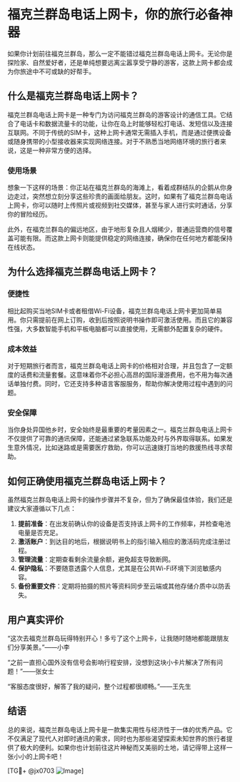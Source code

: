 # 福克兰群岛电话上网卡，你的旅行必备神器

如果你计划前往福克兰群岛，那么一定不能错过福克兰群岛电话上网卡。无论你是探险家、自然爱好者，还是单纯想要远离尘嚣享受宁静的游客，这款上网卡都会成为你旅途中不可或缺的好帮手。

## 什么是福克兰群岛电话上网卡？

福克兰群岛电话上网卡是一种专门为访问福克兰群岛的游客设计的通信工具。它结合了电话卡和数据流量卡的功能，让你在岛上时能够轻松打电话、发短信以及连接互联网。不同于传统的SIM卡，这种上网卡通常无需插入手机，而是通过便携设备或随身携带的小型接收器来实现网络连接。对于不熟悉当地网络环境的旅行者来说，这是一种非常方便的选择。

### 使用场景

想象一下这样的场景：你正站在福克兰群岛的海滩上，看着成群结队的企鹅从你身边走过，突然想立刻分享这些珍贵的画面给朋友。这时，如果有了福克兰群岛电话上网卡，你可以随时上传照片或视频到社交媒体，甚至与家人进行实时通话，分享你的冒险经历。

此外，在福克兰群岛的偏远地区，由于地形复杂且人烟稀少，普通运营商的信号覆盖可能有限。而这款上网卡则能提供稳定的网络连接，确保你在任何地方都能保持在线状态。

## 为什么选择福克兰群岛电话上网卡？

### 便捷性

相比起购买当地SIM卡或者租借Wi-Fi设备，福克兰群岛电话上网卡更加简单易用。你只需提前在网上订购，收到后按照说明书操作即可激活使用。而且它的兼容性强，大多数智能手机和平板电脑都可以直接使用，无需额外配置复杂的硬件。

### 成本效益

对于短期旅行者而言，福克兰群岛电话上网卡的价格相对合理，并且包含了一定额度的话费和流量套餐。这意味着你不必担心高昂的国际漫游费用，也不用为每次通话单独付费。同时，它还支持多种语言客服服务，帮助你解决使用过程中遇到的问题。

### 安全保障

当你身处异国他乡时，安全始终是最重要的考量因素之一。福克兰群岛电话上网卡不仅提供了可靠的通讯保障，还能通过紧急联系功能及时与外界取得联系。如果发生意外情况，比如迷路或是需要医疗救助，你可以迅速拨打当地的救援热线寻求帮助。

## 如何正确使用福克兰群岛电话上网卡？

虽然福克兰群岛电话上网卡的操作步骤并不复杂，但为了确保最佳体验，我们还是建议大家遵循以下几点：

1. **提前准备**：在出发前确认你的设备是否支持该上网卡的工作频率，并检查电池电量是否充足。
2. **激活账户**：到达目的地后，根据说明书上的指引输入相应的激活码完成注册过程。
3. **管理流量**：定期查看剩余流量余额，避免超支导致断网。
4. **保护隐私**：不要随意透露个人信息，尤其是在公共Wi-Fi环境下浏览敏感内容。
5. **备份重要文件**：定期将拍摄的照片等资料同步至云端或其他存储介质中以防丢失。

## 用户真实评价

“这次去福克兰群岛玩得特别开心！多亏了这个上网卡，让我随时随地都能跟朋友们分享美景。”——小李

“之前一直担心国外没有信号会影响行程安排，没想到这块小卡片解决了所有问题！”——张女士

“客服态度很好，解答了我的疑问，整个过程都很顺畅。”——王先生

## 结语

总的来说，福克兰群岛电话上网卡是一款集实用性与经济性于一体的优秀产品。它不仅满足了现代人对即时通讯的需求，同时也为那些渴望探索未知世界的旅行者提供了极大的便利。如果你也计划前往这片神秘而又美丽的土地，请记得带上这样一张小小的上网卡吧！

[TG💪+ @jx0703 ![Image](https://github.com/user-attachments/assets/dbca1d08-cadb-493c-b0ec-ad6f7a83f270)]